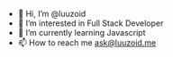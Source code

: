 - 👋 Hi, I’m @luuzoid
- 👀 I’m interested in Full Stack Developer
- 🌱 I’m currently learning Javascript
- 📫 How to reach me ask@luuzoid.me

<!---
luuzoid/luuzoid is a ✨ special ✨ repository because its `README.md` (this file) appears on your GitHub profile.
You can click the Preview link to take a look at your changes.
--->
